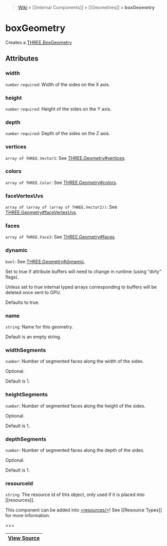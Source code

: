 > [Wiki](Home) » [[Internal Components]] » [[Geometries]] » **boxGeometry**

# boxGeometry

Creates a [THREE.BoxGeometry](http://threejs.org/docs/#Reference/Extras.Geometries/BoxGeometry)

## Attributes
### width
``` number ``` *``` required ```*: Width of the sides on the X axis.

### height
``` number ``` *``` required ```*: Height of the sides on the Y axis.

### depth
``` number ``` *``` required ```*: Depth of the sides on the Z axis.

### vertices
``` array of THREE.Vector3 ```: See [THREE.Geometry#vertices](http://threejs.org/docs/#Reference/Core/Geometry.vertices).

### colors
``` array of THREE.Color ```: See [THREE.Geometry#colors](http://threejs.org/docs/#Reference/Core/Geometry.colors).

### faceVertexUvs
``` array of (array of (array of THREE.Vector2)) ```: See [THREE.Geometry#faceVertexUvs](http://threejs.org/docs/#Reference/Core/Geometry.faceVertexUvs).

### faces
``` array of THREE.Face3 ```: See [THREE.Geometry#faces](http://threejs.org/docs/#Reference/Core/Geometry.faces).

### dynamic
``` bool ```: See [THREE.Geometry#dynamic](http://threejs.org/docs/#Reference/Core/Geometry.dynamic).

Set to true if attribute buffers will need to change in runtime (using "dirty" flags).

Unless set to true internal typed arrays corresponding to buffers will be deleted once sent to GPU.

Defaults to true.

### name
``` string ```: Name for this geometry.

Default is an empty string.

### widthSegments
``` number ```: Number of segmented faces along the width of the sides.

Optional.

Default is 1.

### heightSegments
``` number ```: Number of segmented faces along the height of the sides.

Optional.

Default is 1.

### depthSegments
``` number ```: Number of segmented faces along the depth of the sides.

Optional.

Default is 1.

### resourceId
``` string ```: The resource id of this object, only used if it is placed into [[resources]].

This component can be added into [&lt;resources/&gt;](resources)! See [[Resource Types]] for more information.

===

|**[View Source](../blob/master/src/lib/descriptors/Geometry/BoxGeometryDescriptor.js)**|
 ---|
